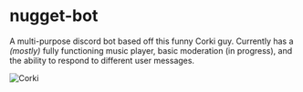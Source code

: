 # nugget-bot
A multi-purpose discord bot based off this funny Corki guy. Currently has a *(mostly)* fully functioning music player, basic moderation (in progress), and the ability to respond to different user messages.

![Corki](https://lolimpact.com/wp-content/uploads/2016/11/Corki_Splash_Tile_0.jpg "Corki")
